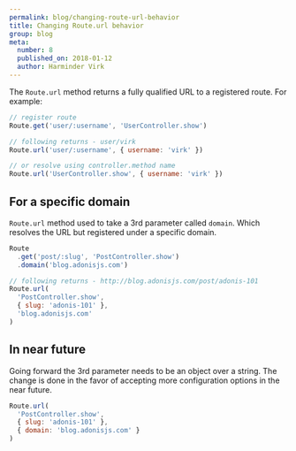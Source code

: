 ```yaml
---
permalink: blog/changing-route-url-behavior
title: Changing Route.url behavior
group: blog
meta:
  number: 8
  published_on: 2018-01-12
  author: Harminder Virk
---
```


The `Route.url` method returns a fully qualified URL to a registered route. For example:

```js
// register route
Route.get('user/:username', 'UserController.show')

// following returns - user/virk
Route.url('user/:username', { username: 'virk' })

// or resolve using controller.method name
Route.url('UserController.show', { username: 'virk' })
```

## For a specific domain

`Route.url` method used to take a 3rd parameter called `domain`. Which resolves the URL but registered under a specific domain.

```js
Route
  .get('post/:slug', 'PostController.show')
  .domain('blog.adonisjs.com')

// following returns - http://blog.adonisjs.com/post/adonis-101
Route.url(
  'PostController.show',
  { slug: 'adonis-101' },
  'blog.adonisjs.com'
)
```

## In near future

Going forward the 3rd parameter needs to be an object over a string. The change is done in the favor of accepting more configuration options in the near future.

```js
Route.url(
  'PostController.show',
  { slug: 'adonis-101' },
  { domain: 'blog.adonisjs.com' }
)
```
